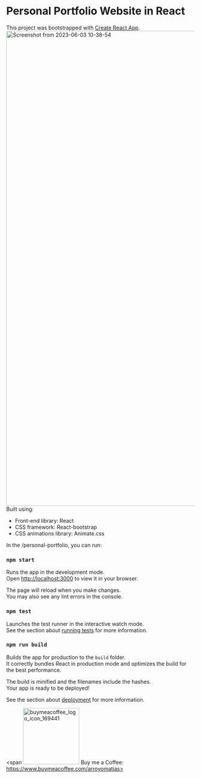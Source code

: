 # Personal Portfolio Website in React

This project was bootstrapped with [Create React App](https://github.com/facebook/create-react-app).
<img width="1266" alt="Screenshot from 2023-06-03 10-38-54" src="https://github.com/matiasarroyo1978/Portfolio-Template/assets/108367562/d52da2bb-9af4-482f-9932-f080979f20ab">
Built using:

- Front-end library: React
- CSS framework: React-bootstrap
- CSS animations library: Animate.css

In the /personal-portfolio, you can run:

### `npm start`

Runs the app in the development mode.\
Open [http://localhost:3000](http://localhost:3000) to view it in your browser.

The page will reload when you make changes.\
You may also see any lint errors in the console.

### `npm test`

Launches the test runner in the interactive watch mode.\
See the section about [running tests](https://facebook.github.io/create-react-app/docs/running-tests) for more information.

### `npm run build`

Builds the app for production to the `build` folder.\
It correctly bundles React in production mode and optimizes the build for the best performance.

The build is minified and the filenames include the hashes.\
Your app is ready to be deployed!

See the section about [deployment](https://facebook.github.io/create-react-app/docs/deployment) for more information.

<span <img width="150" heigh="150" alt="buymeacoffee_logo_icon_169441" src="https://github.com/matiasarroyo1978/Portfolio-Template/assets/108367562/154076a6-028d-4c0d-9c9c-b8a084d7c621"> Buy me a Coffee: https://www.buymeacoffee.com/arroyomatias><span/> 

